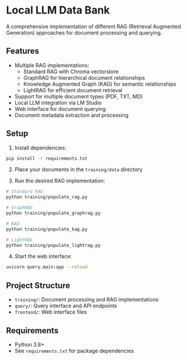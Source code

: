 # Local LLM Data Bank

A comprehensive implementation of different RAG (Retrieval Augmented Generation) approaches for document processing and querying.

## Features

- Multiple RAG implementations:
  - Standard RAG with Chroma vectorstore
  - GraphRAG for hierarchical document relationships
  - Knowledge Augmented Graph (KAG) for semantic relationships
  - LightRAG for efficient document retrieval
- Support for multiple document types (PDF, TXT, MD)
- Local LLM integration via LM Studio
- Web interface for document querying
- Document metadata extraction and processing

## Setup

1. Install dependencies:
```bash
pip install -r requirements.txt
```

2. Place your documents in the `training/data` directory

3. Run the desired RAG implementation:
```bash
# Standard RAG
python training/populate_rag.py

# GraphRAG
python training/populate_graphrag.py

# KAG
python training/populate_kag.py

# LightRAG
python training/populate_lightrag.py
```

4. Start the web interface:
```bash
uvicorn query.main:app --reload
```

## Project Structure

- `training/`: Document processing and RAG implementations
- `query/`: Query interface and API endpoints
- `frontend/`: Web interface files

## Requirements

- Python 3.8+
- See `requirements.txt` for package dependencies

